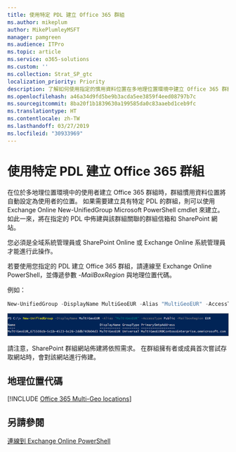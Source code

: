 ```yaml
---
title: 使用特定 PDL 建立 Office 365 群組
ms.author: mikeplum
author: MikePlumleyMSFT
manager: pamgreen
ms.audience: ITPro
ms.topic: article
ms.service: o365-solutions
ms.custom: ''
ms.collection: Strat_SP_gtc
localization_priority: Priority
description: 了解如何使用指定的慣用資料位置在多地理位置環境中建立 Office 365 群組。
ms.openlocfilehash: a46a34d9fd5be9b3acda5ee3859f4eed08797b7c
ms.sourcegitcommit: 8ba20f1b1839630a199585da0c83aaebd1ceb9fc
ms.translationtype: HT
ms.contentlocale: zh-TW
ms.lasthandoff: 03/27/2019
ms.locfileid: "30933969"
---
```

# <a name="create-an-office-365-group-with-a-specific-pdl"></a>使用特定 PDL 建立 Office 365 群組

在位於多地理位置環境中的使用者建立 Office 365 群組時，群組慣用資料位置將自動設定為使用者的位置。 如果需要建立具有特定 PDL 的群組，則可以使用 Exchange Online New-UnifiedGroup Microsoft PowerShell cmdlet 來建立。 如此一來，將在指定的 PDL 中佈建與該群組關聯的群組信箱和 SharePoint 網站。

您必須是全域系統管理員或 SharePoint Online 或 Exchange Online 系統管理員才能進行此操作。

若要使用您指定的 PDL 建立 Office 365 群組，請連線至 Exchange Online PowerShell，並傳遞參數 *-MailBoxRegion* 與地理位置代碼。

例如： 

```PowerShell
New-UnifiedGroup -DisplayName MultiGeoEUR -Alias "MultiGeoEUR" -AccessType Public -MailboxRegion EUR 
```

![New-UnifiedGroup PowerShell cmdlet 以及語法的螢幕擷取畫面](media/multi-geo-new-group-with-pdl-powershell.png)

請注意，SharePoint 群組網站佈建將依照需求。 在群組擁有者或成員首次嘗試存取網站時，會對該網站進行佈建。

## <a name="geo-location-codes"></a>地理位置代碼

[!INCLUDE [Office 365 Multi-Geo locations](includes/office-365-multi-geo-locations.md)]

## <a name="see-also"></a>另請參閱

[連線到 Exchange Online PowerShell](https://docs.microsoft.com/powershell/exchange/exchange-online/connect-to-exchange-online-powershell/connect-to-exchange-online-powershell)